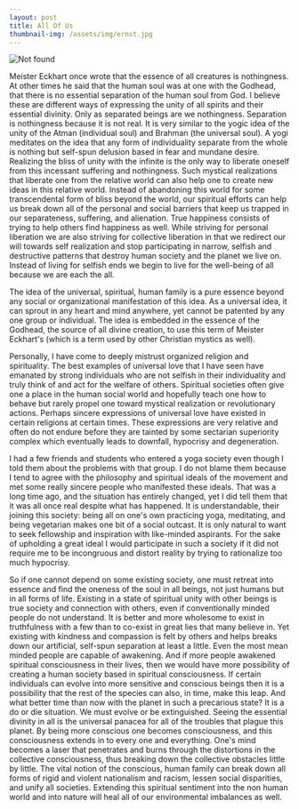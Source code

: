 ```yaml
---
layout: post
title: All Of Us
thumbnail-img: /assets/img/ernst.jpg
---
```

<img src="{{ 'assets/img/ernst.jpg' | relative_url }}" alt="Not found" />

Meister Eckhart once wrote that the essence of all creatures is nothingness.  At other times he said that the human soul was at one with the Godhead, that there is no essential separation of the human soul from God.  I believe these are different ways of expressing the unity of all spirits and their essential divinity.  Only as separated beings are we nothingness.  Separation is nothingness because it is not real.  It is very similar to the yogic idea of the unity of the Atman (individual soul) and Brahman (the universal soul). A yogi meditates on the idea that any form of individuality separate from the whole is nothing but self-spun delusion based in fear and mundane desire.    Realizing the bliss of unity with the infinite is the only way to liberate oneself from this incessant suffering and nothingness.  Such mystical realizations that liberate one from the relative world can also help one to create new ideas in this relative world.  Instead of abandoning this world for some transcendental form of bliss beyond the world, our spiritual efforts can help us break down all of the personal and social barriers that keep us trapped in our separateness, suffering, and alienation.  True happiness consists of trying to help others find happiness as well.  While striving for personal liberation we are also striving for collective liberation in that we redirect our will towards self realization and stop participating in narrow, selfish and destructive patterns that destroy human society and the planet we live on.  Instead of living for selfish ends we begin to live for the well-being of all because we are each the all. 

The idea of the universal, spiritual, human family is a pure essence beyond any social or organizational manifestation of this idea.  As a universal idea, it can sprout in any heart and mind anywhere, yet cannot be patented by any one group or individual.  The idea is embedded in the essence of the Godhead, the source of all divine creation, to use this term of Meister Eckhart's (which is a term used by other Christian mystics as well).  

Personally, I  have come to deeply mistrust organized religion and spirituality.  The best examples of universal love that I have seen have emanated by strong individuals who are not selfish in their individuality and truly think of and act for the welfare of others.  Spiritual societies often give one a place in the human social world and hopefully teach one how to behave but rarely propel one toward mystical realization or revolutionary actions.  Perhaps sincere expressions of universal love have existed in certain religions at certain times.  These expressions are very relative and often do not endure before they are tainted by some sectarian superiority complex which eventually leads to downfall, hypocrisy and degeneration.  

I had a few friends and students who entered a yoga society even though I told them about the problems with that group.  I do not blame them because I tend to agree with the philosophy and spiritual ideals of the movement and met some really sincere people who manifested these ideals.  That was a long time ago, and the situation has entirely changed, yet I did tell them that it was all once real despite what has happened.  It is understandable, their joining this society:  being all on one's own practicing yoga, meditating, and being vegetarian makes one bit of a social outcast.  It is only natural to want to seek fellowship and inspiration with like-minded aspirants.  For the sake of upholding a great ideal I would participate in such a society if it did not require me to be incongruous and distort reality by trying to rationalize too much hypocrisy.  

So if one cannot depend on some existing society, one must retreat into essence and find the oneness of the soul in all beings, not just humans but in all forms of life.  Existing in a state of spiritual unity with other beings is true society and connection with others, even if conventionally minded people do not understand.  It is better and more wholesome to exist in truthfulness with a few than to co-exist in great lies that many believe in.  Yet existing with kindness and compassion is felt by others and helps breaks down our artificial, self-spun separation at least a little.   Even the most mean minded people are capable of awakening.   And if more people awakened spiritual consciousness in their lives, then we would have more possibility of creating a human society based in spiritual consciousness.  If certain individuals can evolve into more sensitive and conscious beings then it is a possibility that the rest of the species can also, in time, make this leap.  And what better time than now with the planet in such a precarious state?  It is a do or die situation. We must evolve or be extinguished.  Seeing the essential divinity in all is the universal panacea for all of the troubles that plague this planet.  By being more conscious one becomes consciousness, and this consciousness extends in to every one and everything.  One's mind becomes a laser that penetrates and burns through the distortions in the collective consciousness, thus breaking down the collective obstacles little by little.  The vital notion of the conscious, human family can break down all forms of rigid and violent nationalism and racism, lessen social disparities, and unify all societies.  Extending this spiritual sentiment into the non human world and into nature will heal all of our environmental imbalances as well.
